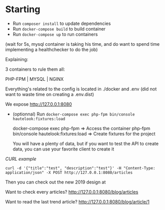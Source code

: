 Starting
==================================

- Run `composer install` to update dependencies
- Run `docker-compose build` to build container
- Run `docker-compose up` to run containers

(wait for 5s, mysql container is taking his time, and do want to spend time implementing a healthchecker to do the job)

Explaining:

3 containers to rule them all:

PHP-FPM | MYSQL | NGINX

Everything's related to the config is located in ./docker and .env (did not want to waste time on creating a .env.dist)

We expose http://127.0.0.1:8080

- (optionnal) Run `docker-compose exec php-fpm bin/console hautelook:fixtures:load`

    docker-compose exec php-fpm => Access the container php-fpm
bin/console hautelook:fixtures:load => Create fixtures for the project

    You will have a plenty of data, but if you want to test the API to create data, you can use your favorite client to create it

*CURL example*

`curl -d '{"title":"test", "description":"test"}' -H "Content-Type: application/json" -X POST http://127.0.0.1:8080/articles`

Then you can check out the new 2019 design at

Want to check every articles? http://127.0.0.1:8080/blog/articles

Want to read the last trend article? http://127.0.0.1:8080/blog/article/1
